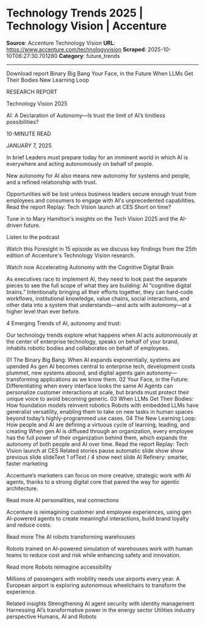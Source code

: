 # Technology Trends 2025 | Technology Vision | Accenture

**Source**: Accenture Technology Vision
**URL**: https://www.accenture.com/technologyvision
**Scraped**: 2025-10-10T06:27:30.701280
**Category**: future_trends

---

Download report
Binary Big Bang
Your Face, in the Future
When LLMs Get Their Bodies
New Learning Loop

RESEARCH REPORT

Technology Vision 2025

AI: A Declaration of Autonomy—Is trust the limit of AI’s limitless possibilities?

10-MINUTE READ

 

JANUARY 7, 2025

In brief
Leaders must prepare today for an imminent world in which AI is everywhere and acting autonomously on behalf of people.


New autonomy for AI also means new autonomy for systems and people, and a refined relationship with trust.


Opportunities will be lost unless business leaders secure enough trust from employees and consumers to engage with AI's unprecedented capabilities.
Read the report
Replay: Tech Vision launch at CES
Short on time?

Tune in to Mary Hamilton's insights on the Tech Vision 2025 and the AI-driven future.

Listen to the podcast

Watch this Foresight in 15 episode as we discuss key findings from the 25th edition of Accenture's Technology Vision research.

Watch now
Accelerating Autonomy with the Cognitive Digital Brain

As executives race to implement AI, they need to look past the separate pieces to see the full scope of what they are building: AI “cognitive digital brains.” Intentionally bringing all their efforts together, they can hard-code workflows, institutional knowledge, value chains, social interactions, and other data into a system that understands—and acts with autonomy—at a higher level than ever before.

4 Emerging Trends of AI, autonomy and trust:

Our technology trends explore what happens when AI acts autonomously at the center of enterprise technology, speaks on behalf of your brand, inhabits robotic bodies and collaborates on behalf of employees.

01
The Binary Big Bang: When AI expands exponentially, systems are upended
As gen AI becomes central to enterprise tech, development costs plummet, new systems abound, and digital agents gain autonomy—transforming applications as we know them.
02
Your Face, in the Future: Differentiating when every interface looks the same
AI Agents can personalize customer interactions at scale, but brands must protect their unique voice to avoid becoming generic.
03
When LLMs Get Their Bodies: How foundation models reinvent robotics
Robots with embedded LLMs have generalist versatility, enabling them to take on new tasks in human spaces beyond today’s highly-programmed use cases.
04
The New Learning Loop: How people and AI are defining a virtuous cycle of learning, leading, and creating
When gen AI is diffused through an organization, every employee has the full power of their organization behind them, which expands the autonomy of both people and AI over time.
Read the report
Replay: Tech Vision launch at CES
Related stories
pause automatic slide show
show previous slide
slideText
1
ofText
/
4
show next slide
AI Refinery: smarter, faster marketing

Accenture’s marketers can focus on more creative, strategic work with AI agents, thanks to a strong digital core that paved the way for agentic architecture.

Read more
AI personalities, real connections

Accenture is reimagining customer and employee experiences, using gen AI-powered agents to create meaningful interactions, build brand loyalty and reduce costs.

Read more
The AI robots transforming warehouses

Robots trained on AI-powered simulation of warehouses work with human teams to reduce cost and risk while enhancing safety and innovation.

Read more
Robots reimagine accessibility

Millions of passengers with mobility needs use airports every year. A European airport is exploring autonomous wheelchairs to transform the experience.

Related insights
Strengthening AI agent security with identity management
Harnessing AI’s transformative power in the energy sector
Utilities industry perspective
Humans, AI and Robots
